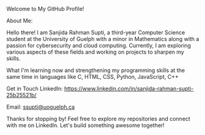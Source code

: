 Welcome to My GitHub Profile!

About Me:

Hello there! I am Sanjida Rahman Supti, a third-year Computer Science student at the University of Guelph with a minor in Mathematics along with a passion for cybersecurity and cloud computing. 
Currently, I am exploring various aspects of these fields and working on projects to sharpen my skills.

What I'm learning now and strengthening my programming skills at the same time in languages like C, HTML, CSS, Python, JavaScript, C++

Get in Touch LinkedIn: https://www.linkedin.com/in/sanjida-rahman-supti-25b25521b/

Email: ssupti@uoguelph.ca

Thanks for stopping by! Feel free to explore my repositories and connect with me on LinkedIn. Let's build something awesome together!
